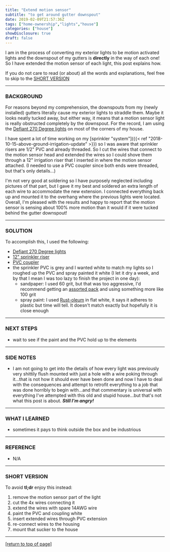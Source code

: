 ```yaml
---
title: "Extend motion sensor"
subtitle: "to get around gutter downspout"
date: 2019-02-09T21:57:36Z
tags: ["home-ownership","lights","house"]
categories: ["house"]
showDisclosure: true
draft: false
---
```


I am in the process of converting my exterior lights to be motion activated
lights and the downspout of my gutters is **directly** in the way of each one!
So I have extended the motion sensor of each light, this post explains
how.<!--more-->

If you do not care to read (or about) all the words and explanations, feel free
to skip to the [SHORT VERSION](#tldr)

---

### BACKGROUND

For reasons beyond my comprehension, the downspouts from my (newly installed)
gutters literally cause my exterior lights to straddle them.  Maybe it looks
neatly tucked away, but either way, it means that a motion sensor light is
really obstructed completely by the downspout.  For the record, I am using the
[Defiant 270 Degree lights](https://amzn.to/2GjS0rm) on most of the corners of
my house.

I have spent a lot of time working on my
[sprinkler "system"]({{< ref "2018-10-15-above-ground-irrigation-update" >}}) so
I was aware that sprinkler risers are 1/2" PVC and already threaded.  So I cut
the wires that connect to the motion sensor head and extended the wires so I
could shove them through a 12" irrigation riser that I inserted in where the
motion sensor attached.  (I needed to use a PVC coupler since both ends were
threaded, but that's only details...)

I'm not very good at soldering so I have purposely neglected including pictures
of that part, but I gave it my best and soldered an extra length of each wire to
accommodate the new extension.  I connected everything back up and mounted it to
the overhang where the previous lights were located.  Overall, I'm pleased with
the results and happy to report that the motion sensor is sensing about 100%
more motion than it would if it were tucked behind the gutter downspout!

---

### SOLUTION

To accomplish this, I used the following:

* [Defiant 270 Degree lights](https://amzn.to/2GjS0rm)
* [12" sprinkler riser](https://amzn.to/2X1yFjQ)
* [PVC coupler](https://amzn.to/2GzbCqP)
* the sprinkler PVC is grey and I wanted white to match my lights so I roughed
  up the PVC and spray painted it white (I let it dry a week, and by that I mean
  I was too lazy to finish the project in one day):
  * sandpaper: I used 60 grit, but that was too aggressive, I'd recommend
    getting an [assorted pack](https://amzn.to/2tgBVKt) and using something more
    like 100 grit
  * spray paint: I used [Rust-oleum](https://amzn.to/2tghmxA) in flat white, it
    says it adheres to plastic but time will tell.  It doesn't match exactly but
    hopefully it is close enough

---

### NEXT STEPS

* wait to see if the paint and the PVC hold up to the elements

---

### SIDE NOTES

* I am not going to get into the details of how every light was previously very
  shittily flush mounted with just a hole with a wire poking through it...that
  is not how it should ever have been done and now I have to deal with the
  consequences and attempt to retrofit everything to a job that was done
  horribly to begin with...and that commentary is universal with everything I've
  attempted with this old and stupid house...but that's not what this post is
  about.  ***Still I'm angry!***

---

### WHAT I LEARNED

* sometimes it pays to think outside the box and be industrious

---

### REFERENCE

<div id="tldr"></div>

* N/A

---

### SHORT VERSION

To avoid **tl;dr** enjoy this instead:

1. remove the motion sensor part of the light
2. cut the 4x wires connecting it
3. extend the wires with spare 14AWG wire
4. paint the PVC and coupling white
5. insert extended wires through PVC extension
6. re-connect wires to the housing
7. mount that sucker to the house

---

[[return to top of page]](#)
